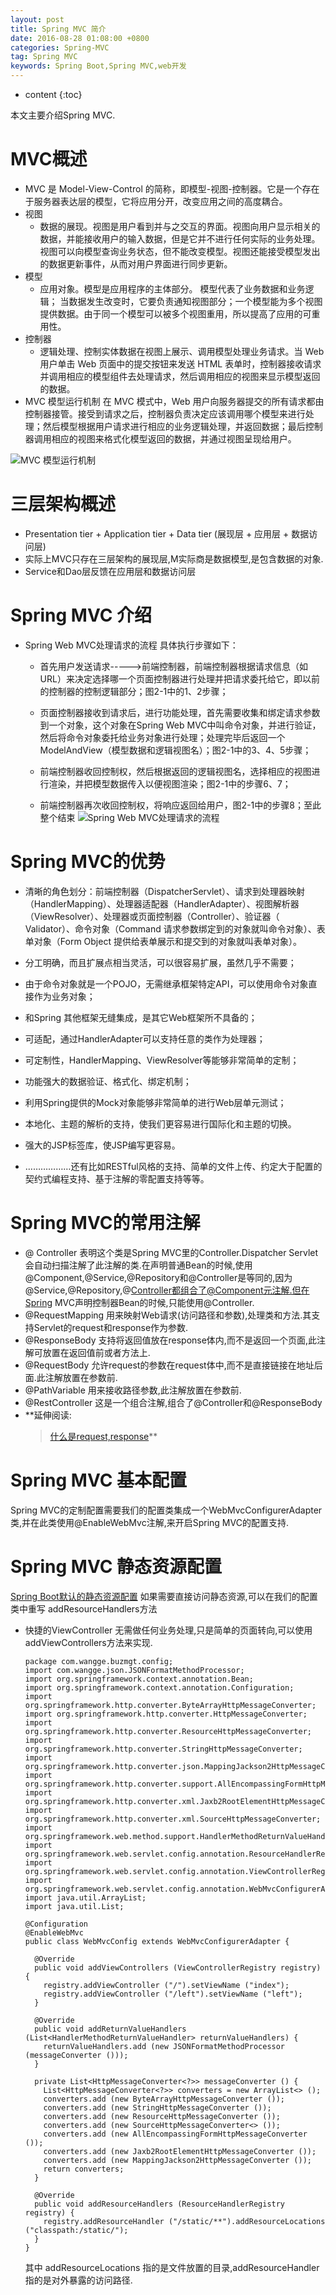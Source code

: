 ```yaml
---
layout: post
title: Spring MVC 简介
date: 2016-08-28 01:08:00 +0800
categories: Spring-MVC
tag: Spring MVC
keywords: Spring Boot,Spring MVC,web开发
---
```


* content
{:toc}

本文主要介绍Spring MVC.

MVC概述
====================================

* MVC 是 Model-View-Control 的简称，即模型-视图-控制器。它是一个存在于服务器表达层的模型，它将应用分开，改变应用之间的高度耦合。
* 视图
    * 数据的展现。视图是用户看到并与之交互的界面。视图向用户显示相关的数据，并能接收用户的输入数据，但是它并不进行任何实际的业务处理。视图可以向模型查询业务状态，但不能改变模型。视图还能接受模型发出的数据更新事件，从而对用户界面进行同步更新。
* 模型
    * 应用对象。模型是应用程序的主体部分。 模型代表了业务数据和业务逻辑； 当数据发生改变时，它要负责通知视图部分；一个模型能为多个视图提供数据。由于同一个模型可以被多个视图重用，所以提高了应用的可重用性。
*  控制器
    *  逻辑处理、控制实体数据在视图上展示、调用模型处理业务请求。当 Web 用户单击 Web 页面中的提交按钮来发送 HTML 表单时，控制器接收请求并调用相应的模型组件去处理请求，然后调用相应的视图来显示模型返回的数据。
* MVC 模型运行机制
在 MVC 模式中，Web 用户向服务器提交的所有请求都由控制器接管。接受到请求之后，控制器负责决定应该调用哪个模型来进行处理；然后模型根据用户请求进行相应的业务逻辑处理，并返回数据；最后控制器调用相应的视图来格式化模型返回的数据，并通过视图呈现给用户。

![MVC 模型运行机制](http://dl.iteye.com/upload/attachment/576353/d3d769c0-5df9-3c31-9984-42f1fcbd00bb.jpg)

三层架构概述
====================================

* Presentation tier + Application tier + Data tier (展现层 + 应用层 + 数据访问层)
* 实际上MVC只存在三层架构的展现层,M实际商是数据模型,是包含数据的对象.
* Service和Dao层反馈在应用层和数据访问层

Spring MVC 介绍
====================================

* Spring Web MVC处理请求的流程
  具体执行步骤如下：
  *  首先用户发送请求----->前端控制器，前端控制器根据请求信息（如URL）来决定选择哪一个页面控制器进行处理并把请求委托给它，即以前的控制器的控制逻辑部分；图2-1中的1、2步骤；

  *  页面控制器接收到请求后，进行功能处理，首先需要收集和绑定请求参数到一个对象，这个对象在Spring Web MVC中叫命令对象，并进行验证，然后将命令对象委托给业务对象进行处理；处理完毕后返回一个ModelAndView（模型数据和逻辑视图名）；图2-1中的3、4、5步骤；

  *  前端控制器收回控制权，然后根据返回的逻辑视图名，选择相应的视图进行渲染，并把模型数据传入以便视图渲染；图2-1中的步骤6、7；

  *  前端控制器再次收回控制权，将响应返回给用户，图2-1中的步骤8；至此整个结束
![Spring Web MVC处理请求的流程](http://sishuok.com/forum/upload/2012/7/14/529024df9d2b0d1e62d8054a86d866c9__1.JPG)

Spring MVC的优势
====================================

  * 清晰的角色划分：前端控制器（DispatcherServlet）、请求到处理器映射（HandlerMapping）、处理器适配器（HandlerAdapter）、视图解析器（ViewResolver）、处理器或页面控制器（Controller）、验证器（   Validator）、命令对象（Command  请求参数绑定到的对象就叫命令对象）、表单对象（Form Object 提供给表单展示和提交到的对象就叫表单对象）。

  * 分工明确，而且扩展点相当灵活，可以很容易扩展，虽然几乎不需要；

  * 由于命令对象就是一个POJO，无需继承框架特定API，可以使用命令对象直接作为业务对象；

  * 和Spring 其他框架无缝集成，是其它Web框架所不具备的；

  * 可适配，通过HandlerAdapter可以支持任意的类作为处理器；

  * 可定制性，HandlerMapping、ViewResolver等能够非常简单的定制；

  * 功能强大的数据验证、格式化、绑定机制；

  * 利用Spring提供的Mock对象能够非常简单的进行Web层单元测试；

  * 本地化、主题的解析的支持，使我们更容易进行国际化和主题的切换。

  * 强大的JSP标签库，使JSP编写更容易。

  * ………………还有比如RESTful风格的支持、简单的文件上传、约定大于配置的契约式编程支持、基于注解的零配置支持等等。

Spring MVC的常用注解
====================================

* @ Controller 表明这个类是Spring MVC里的Controller.Dispatcher Servlet 会自动扫描注解了此注解的类.在声明普通Bean的时候,使用@Component,@Service,@Repository和@Controller是等同的,因为@Service,@Repository,@Controller都组合了@Component元注解.但在Spring MVC声明控制器Bean的时候,只能使用@Controller.
* @RequestMapping 用来映射Web请求(访问路径和参数),处理类和方法.其支持Servlet的request和response作为参数.
* @ResponseBody 支持将返回值放在response体内,而不是返回一个页面,此注解可放置在返回值前或者方法上.
* @RequestBody 允许request的参数在request体中,而不是直接链接在地址后面.此注解放置在参数前.
* @PathVariable 用来接收路径参数,此注解放置在参数前.
* @RestController 这是一个组合注解,组合了@Controller和@ResponseBody
* **延伸阅读:
  > [什么是request,response](http://blog.csdn.net/jcx5083761/article/details/9340209)**

Spring MVC 基本配置
====================================
  Spring MVC的定制配置需要我们的配置类集成一个WebMvcConfigurerAdapter类,并在此类使用@EnableWebMvc注解,来开启Spring MVC的配置支持.

Spring MVC 静态资源配置
====================================
  [Spring Boot默认的静态资源配置](http://blog.csdn.net/isea533/article/details/50412212)
  如果需要直接访问静态资源,可以在我们的配置类中重写 addResourceHandlers方法

  * 快捷的ViewController
    无需做任何业务处理,只是简单的页面转向,可以使用addViewControllers方法来实现.

        package com.wangge.buzmgt.config;
        import com.wangge.json.JSONFormatMethodProcessor;
        import org.springframework.context.annotation.Bean;
        import org.springframework.context.annotation.Configuration;
        import org.springframework.http.converter.ByteArrayHttpMessageConverter;
        import org.springframework.http.converter.HttpMessageConverter;
        import org.springframework.http.converter.ResourceHttpMessageConverter;
        import org.springframework.http.converter.StringHttpMessageConverter;
        import org.springframework.http.converter.json.MappingJackson2HttpMessageConverter;
        import org.springframework.http.converter.support.AllEncompassingFormHttpMessageConverter;
        import org.springframework.http.converter.xml.Jaxb2RootElementHttpMessageConverter;
        import org.springframework.http.converter.xml.SourceHttpMessageConverter;
        import org.springframework.web.method.support.HandlerMethodReturnValueHandler;
        import org.springframework.web.servlet.config.annotation.ResourceHandlerRegistry;
        import org.springframework.web.servlet.config.annotation.ViewControllerRegistry;
        import org.springframework.web.servlet.config.annotation.WebMvcConfigurerAdapter;
        import java.util.ArrayList;
        import java.util.List;

        @Configuration
        @EnableWebMvc
        public class WebMvcConfig extends WebMvcConfigurerAdapter {

          @Override
          public void addViewControllers (ViewControllerRegistry registry) {
            registry.addViewController ("/").setViewName ("index");
            registry.addViewController ("/left").setViewName ("left");
          }

          @Override
          public void addReturnValueHandlers (List<HandlerMethodReturnValueHandler> returnValueHandlers) {
            returnValueHandlers.add (new JSONFormatMethodProcessor (messageConverter ()));
          }

          private List<HttpMessageConverter<?>> messageConverter () {
            List<HttpMessageConverter<?>> converters = new ArrayList<> ();
            converters.add (new ByteArrayHttpMessageConverter ());
            converters.add (new StringHttpMessageConverter ());
            converters.add (new ResourceHttpMessageConverter ());
            converters.add (new SourceHttpMessageConverter<> ());
            converters.add (new AllEncompassingFormHttpMessageConverter ());
            converters.add (new Jaxb2RootElementHttpMessageConverter ());
            converters.add (new MappingJackson2HttpMessageConverter ());
            return converters;
          }

          @Override
          public void addResourceHandlers (ResourceHandlerRegistry registry) {
            registry.addResourceHandler ("/static/**").addResourceLocations ("classpath:/static/");
          }
        }

    其中 addResourceLocations 指的是文件放置的目录,addResourceHandler指的是对外暴露的访问路径.
